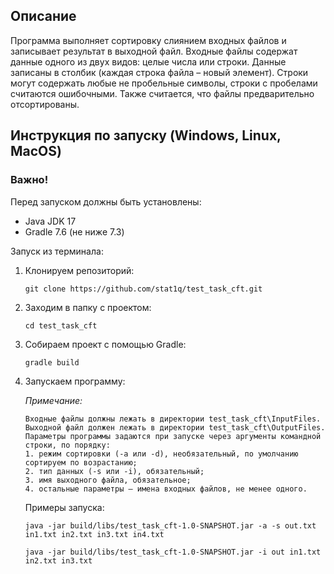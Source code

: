 ## Описание
Программа выполняет сортировку слиянием входных файлов и записывает результат в выходной файл. 
Входные файлы содержат данные одного из двух видов: целые числа или строки. 
Данные записаны в столбик (каждая строка файла – новый элемент). 
Строки могут содержать любые не пробельные символы, строки с пробелами считаются ошибочными. 
Также считается, что файлы предварительно отсортированы.

## Инструкция по запуску (Windows, Linux, MacOS)

### Важно! 
Перед запуском должны быть установлены:
- Java JDK 17
- Gradle 7.6 (не ниже 7.3)

Запуск из терминала:
1. Клонируем репозиторий:
   ```shell
   git clone https://github.com/stat1q/test_task_cft.git
   ```
2. Заходим в папку с проектом:  
    ```shell
   cd test_task_cft
      ```
3. Собираем проект с помощью Gradle:  
     ```shell
    gradle build
   ```
4. Запускаем программу:
   
   _Примечание:_
    ```
   Входные файлы должны лежать в директории test_task_cft\InputFiles.
   Выходной файл должен лежать в директории test_task_cft\OutputFiles.
   Параметры программы задаются при запуске через аргументы командной строки, по порядку:
   1. режим сортировки (-a или -d), необязательный, по умолчанию сортируем по возрастанию;
   2. тип данных (-s или -i), обязательный;
   3. имя выходного файла, обязательное;
   4. остальные параметры – имена входных файлов, не менее одного.
   ```
   Примеры запуска:
   ```shell
   java -jar build/libs/test_task_cft-1.0-SNAPSHOT.jar -a -s out.txt in1.txt in2.txt in3.txt in4.txt
   ```
   ```shell
   java -jar build/libs/test_task_cft-1.0-SNAPSHOT.jar -i out in1.txt in2.txt in3.txt
   ```